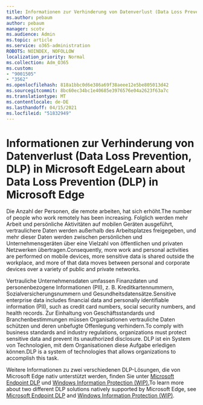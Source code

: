 ```yaml
---
title: Informationen zur Verhinderung von Datenverlust (Data Loss Prevention, DLP) in Microsoft Edge
ms.author: pebaum
author: pebaum
manager: scotv
ms.audience: Admin
ms.topic: article
ms.service: o365-administration
ROBOTS: NOINDEX, NOFOLLOW
localization_priority: Normal
ms.collection: Adm_O365
ms.custom:
- "9001505"
- "3562"
ms.openlocfilehash: 818a1bbc0d6e386a69f38aeee12e5be805013d42
ms.sourcegitcommit: 8bc60ec34bc1e40685e3976576e04a2623f63a7c
ms.translationtype: MT
ms.contentlocale: de-DE
ms.lasthandoff: 04/15/2021
ms.locfileid: "51832949"
---
```

# <a name="learn-about-data-loss-prevention-dlp-in-microsoft-edge"></a><span data-ttu-id="bbf3b-102">Informationen zur Verhinderung von Datenverlust (Data Loss Prevention, DLP) in Microsoft Edge</span><span class="sxs-lookup"><span data-stu-id="bbf3b-102">Learn about Data Loss Prevention (DLP) in Microsoft Edge</span></span>

<span data-ttu-id="bbf3b-103">Die Anzahl der Personen, die remote arbeiten, hat sich erhöht.</span><span class="sxs-lookup"><span data-stu-id="bbf3b-103">The number of people who work remotely has been increasing.</span></span> <span data-ttu-id="bbf3b-104">Folglich werden mehr Arbeit und persönliche Aktivitäten auf mobilen Geräten ausgeführt, vertraulichere Daten werden außerhalb des Arbeitsplatzes freigegeben, und mehr dieser Daten werden zwischen persönlichen und Unternehmensgeräten über eine Vielzahl von öffentlichen und privaten Netzwerken übertragen.</span><span class="sxs-lookup"><span data-stu-id="bbf3b-104">Consequently, more work and personal activities are performed on mobile devices, more sensitive data is shared outside the workplace, and more of that data moves between personal and corporate devices over a variety of public and private networks.</span></span>

<span data-ttu-id="bbf3b-105">Vertrauliche Unternehmensdaten umfassen Finanzdaten und personenbezogene Informationen (PII), z. B. Kreditkartennummern, Sozialversicherungsnummern und Gesundheitsdatensätze.</span><span class="sxs-lookup"><span data-stu-id="bbf3b-105">Sensitive enterprise data includes financial data and personally identifiable information (PII), such as credit card numbers, social security numbers, and health records.</span></span> <span data-ttu-id="bbf3b-106">Zur Einhaltung von Geschäftsstandards und Branchenbestimmungen müssen Organisationen vertrauliche Daten schützen und deren unbefugte Offenlegung verhindern.</span><span class="sxs-lookup"><span data-stu-id="bbf3b-106">To comply with business standards and industry regulations, organizations must protect sensitive data and prevent its unauthorized disclosure.</span></span> <span data-ttu-id="bbf3b-107">DLP ist ein System von Technologien, mit dem Organisationen diese Aufgabe erledigen können.</span><span class="sxs-lookup"><span data-stu-id="bbf3b-107">DLP is a system of technologies that allows organizations to accomplish this task.</span></span>

<span data-ttu-id="bbf3b-108">Weitere Informationen zu zwei verschiedenen DLP-Lösungen, die von Microsoft Edge nativ unterstützt werden, finden Sie unter [Microsoft Endpoint DLP](https://go.microsoft.com/fwlink/?linkid=2151765) und [Windows Information Protection (WIP).](https://go.microsoft.com/fwlink/?linkid=2151766)</span><span class="sxs-lookup"><span data-stu-id="bbf3b-108">To learn more about two different DLP solutions natively supported by Microsoft Edge, see [Microsoft Endpoint DLP](https://go.microsoft.com/fwlink/?linkid=2151765) and [Windows Information Protection (WIP)](https://go.microsoft.com/fwlink/?linkid=2151766).</span></span>
